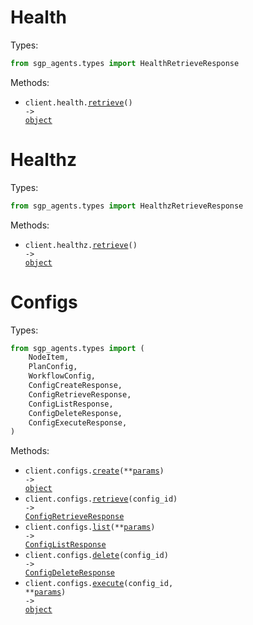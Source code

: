 # Health

Types:

```python
from sgp_agents.types import HealthRetrieveResponse
```

Methods:

- <code title="get /health">client.health.<a href="./src/sgp_agents/resources/health.py">retrieve</a>() -> <a href="./src/sgp_agents/types/health_retrieve_response.py">object</a></code>

# Healthz

Types:

```python
from sgp_agents.types import HealthzRetrieveResponse
```

Methods:

- <code title="get /healthz">client.healthz.<a href="./src/sgp_agents/resources/healthz.py">retrieve</a>() -> <a href="./src/sgp_agents/types/healthz_retrieve_response.py">object</a></code>

# Configs

Types:

```python
from sgp_agents.types import (
    NodeItem,
    PlanConfig,
    WorkflowConfig,
    ConfigCreateResponse,
    ConfigRetrieveResponse,
    ConfigListResponse,
    ConfigDeleteResponse,
    ConfigExecuteResponse,
)
```

Methods:

- <code title="post /v1/configs/create">client.configs.<a href="./src/sgp_agents/resources/configs.py">create</a>(\*\*<a href="src/sgp_agents/types/config_create_params.py">params</a>) -> <a href="./src/sgp_agents/types/config_create_response.py">object</a></code>
- <code title="get /v1/configs/{config_id}">client.configs.<a href="./src/sgp_agents/resources/configs.py">retrieve</a>(config_id) -> <a href="./src/sgp_agents/types/config_retrieve_response.py">ConfigRetrieveResponse</a></code>
- <code title="post /v1/configs/list">client.configs.<a href="./src/sgp_agents/resources/configs.py">list</a>(\*\*<a href="src/sgp_agents/types/config_list_params.py">params</a>) -> <a href="./src/sgp_agents/types/config_list_response.py">ConfigListResponse</a></code>
- <code title="delete /v1/configs/{config_id}">client.configs.<a href="./src/sgp_agents/resources/configs.py">delete</a>(config_id) -> <a href="./src/sgp_agents/types/config_delete_response.py">ConfigDeleteResponse</a></code>
- <code title="post /v1/configs/execute/{config_id}">client.configs.<a href="./src/sgp_agents/resources/configs.py">execute</a>(config_id, \*\*<a href="src/sgp_agents/types/config_execute_params.py">params</a>) -> <a href="./src/sgp_agents/types/config_execute_response.py">object</a></code>
